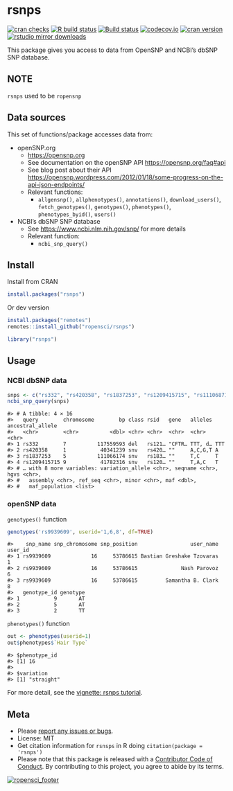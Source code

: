 
<!-- README.md is generated from README.Rmd. Please edit that file -->

# rsnps

[![cran
checks](https://cranchecks.info/badges/worst/rsnps)](https://cranchecks.info/pkgs/rsnps/)
[![R build
status](https://github.com/ropensci/rsnps/workflows/R-CMD-check/badge.svg)](https://github.com/ropensci/rsnps/actions)
[![Build
status](https://ci.appveyor.com/api/projects/status/d2lv98726u6t9ut5/branch/master)](https://ci.appveyor.com/project/sckott/rsnps/branch/master/)
[![codecov.io](https://codecov.io/github/ropensci/rsnps/coverage.svg?branch=master)](https://codecov.io/github/ropensci/rsnps?branch=master)
[![cran
version](https://www.r-pkg.org/badges/version/rsnps)](https://cran.r-project.org/package=rsnps)
[![rstudio mirror
downloads](https://cranlogs.r-pkg.org/badges/rsnps?color=E664A4)](https://github.com/r-hub/cranlogs.app)

This package gives you access to data from OpenSNP and NCBI’s dbSNP SNP
database.

## NOTE

`rsnps` used to be `ropensnp`

## Data sources

This set of functions/package accesses data from:

-   openSNP.org
    -   <https://opensnp.org>
    -   See documentation on the openSNP API
        <https://opensnp.org/faq#api>
    -   See blog post about their API
        <https://opensnp.wordpress.com/2012/01/18/some-progress-on-the-api-json-endpoints/>
    -   Relevant functions:
        -   `allgensnp()`, `allphenotypes()`, `annotations()`,
            `download_users()`, `fetch_genotypes()`, `genotypes()`,
            `phenotypes()`, `phenotypes_byid()`, `users()`
-   NCBI’s dbSNP SNP database
    -   See <https://www.ncbi.nlm.nih.gov/snp/> for more details
    -   Relevant function:
        -   `ncbi_snp_query()`

## Install

Install from CRAN

``` r
install.packages("rsnps")
```

Or dev version

``` r
install.packages("remotes")
remotes::install_github("ropensci/rsnps")
```

``` r
library("rsnps")
```

## Usage

### NCBI dbSNP data

``` r
snps <- c("rs332", "rs420358", "rs1837253", "rs1209415715", "rs111068718")
ncbi_snp_query(snps)
```

    #> # A tibble: 4 × 16
    #>   query        chromosome        bp class rsid   gene   alleles ancestral_allele
    #>   <chr>        <chr>          <dbl> <chr> <chr>  <chr>  <chr>   <chr>           
    #> 1 rs332        7          117559593 del   rs121… "CFTR… TTT, d… TTT             
    #> 2 rs420358     1           40341239 snv   rs420… ""     A,C,G,T A               
    #> 3 rs1837253    5          111066174 snv   rs183… ""     T,C     T               
    #> 4 rs1209415715 9           41782316 snv   rs120… ""     T,A,C   T               
    #> # … with 8 more variables: variation_allele <chr>, seqname <chr>, hgvs <chr>,
    #> #   assembly <chr>, ref_seq <chr>, minor <chr>, maf <dbl>,
    #> #   maf_population <list>

### openSNP data

`genotypes()` function

``` r
genotypes('rs9939609', userid='1,6,8', df=TRUE)
```

    #>    snp_name snp_chromosome snp_position                 user_name user_id
    #> 1 rs9939609             16     53786615 Bastian Greshake Tzovaras       1
    #> 2 rs9939609             16     53786615              Nash Parovoz       6
    #> 3 rs9939609             16     53786615         Samantha B. Clark       8
    #>   genotype_id genotype
    #> 1           9       AT
    #> 2           5       AT
    #> 3           2       TT

`phenotypes()` function

``` r
out <- phenotypes(userid=1)
out$phenotypes$`Hair Type`
```

    #> $phenotype_id
    #> [1] 16
    #> 
    #> $variation
    #> [1] "straight"

For more detail, see the [vignette: rsnps
tutorial](https://github.com/ropensci/rsnps/blob/master/vignettes).

## Meta

-   Please [report any issues or
    bugs](https://github.com/ropensci/rsnps/issues/).
-   License: MIT
-   Get citation information for `rsnsps` in R doing
    `citation(package = 'rsnps')`
-   Please note that this package is released with a [Contributor Code
    of Conduct](https://ropensci.org/code-of-conduct/). By contributing
    to this project, you agree to abide by its terms.

[![ropensci\_footer](https://ropensci.org/public_images/github_footer.png)](https://ropensci.org)
